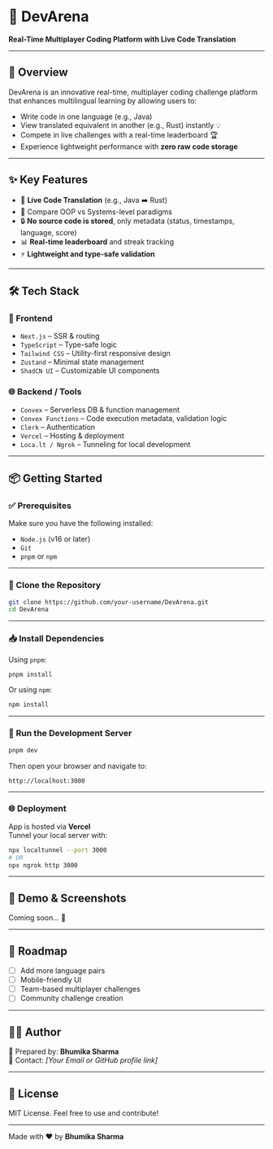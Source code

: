 # 🚀 DevArena

**Real-Time Multiplayer Coding Platform with Live Code Translation**

---

## 📖 Overview

DevArena is an innovative real-time, multiplayer coding challenge platform that enhances multilingual learning by allowing users to:

- Write code in one language (e.g., Java)
- View translated equivalent in another (e.g., Rust) instantly 💡
- Compete in live challenges with a real-time leaderboard 🏆
- Experience lightweight performance with **zero raw code storage**

---

## ✨ Key Features

- 🔄 **Live Code Translation** (e.g., Java ➡️ Rust)
- 💬 Compare OOP vs Systems-level paradigms
- 🔒 **No source code is stored**, only metadata (status, timestamps, language, score)
- 📊 **Real-time leaderboard** and streak tracking
- ⚡ **Lightweight and type-safe validation**

---

## 🛠 Tech Stack

### 🧩 Frontend
- `Next.js` – SSR & routing  
- `TypeScript` – Type-safe logic  
- `Tailwind CSS` – Utility-first responsive design  
- `Zustand` – Minimal state management  
- `ShadCN UI` – Customizable UI components  

### 🌐 Backend / Tools
- `Convex` – Serverless DB & function management  
- `Convex Functions` – Code execution metadata, validation logic  
- `Clerk` – Authentication  
- `Vercel` – Hosting & deployment  
- `Loca.lt / Ngrok` – Tunneling for local development  

---

## 📦 Getting Started

### ✅ Prerequisites

Make sure you have the following installed:

- `Node.js` (v16 or later)
- `Git`
- `pnpm` or `npm`

---

### 🔄 Clone the Repository

```bash
git clone https://github.com/your-username/DevArena.git
cd DevArena
```

---

### 📥 Install Dependencies

Using `pnpm`:

```bash
pnpm install
```

Or using `npm`:

```bash
npm install
```

---

### 🚀 Run the Development Server

```bash
pnpm dev
```

Then open your browser and navigate to:

```
http://localhost:3000
```

---

### 🌐 Deployment

App is hosted via **Vercel**  
Tunnel your local server with:

```bash
npx localtunnel --port 3000
# OR
npx ngrok http 3000
```

---

## 📸 Demo & Screenshots

Coming soon... 🎥

---

## 📣 Roadmap

- [ ] Add more language pairs
- [ ] Mobile-friendly UI
- [ ] Team-based multiplayer challenges
- [ ] Community challenge creation

---

## 🧑‍💼 Author

📌 Prepared by: **Bhumika Sharma**  
📧 Contact: _[Your Email or GitHub profile link]_  

---

## 📄 License

MIT License. Feel free to use and contribute!

---

Made with ❤️ by **Bhumika Sharma**




